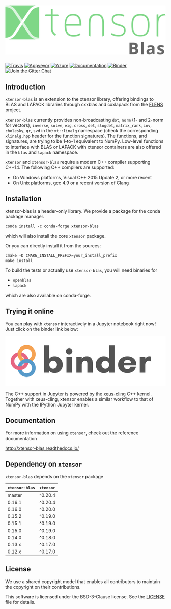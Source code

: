 # ![xtensor](docs/source/xtensor-blas.svg)

[![Travis](https://travis-ci.org/xtensor-stack/xtensor-blas.svg?branch=master)](https://travis-ci.org/xtensor-stack/xtensor-blas)
[![Appveyor](https://ci.appveyor.com/api/projects/status/i5c8u3q0uksx0m06?svg=true)](https://ci.appveyor.com/project/xtensor-stack/xtensor-blas)
[![Azure](https://dev.azure.com/xtensor-stack/xtensor-stack/_apis/build/status/xtensor-stack.xtensor-blas?branchName=master)](https://dev.azure.com/xtensor-stack/xtensor-stack/_build/latest?definitionId=5&branchName=master)
[![Documentation](http://readthedocs.org/projects/xtensor-blas/badge/?version=latest)](https://xtensor-blas.readthedocs.io/en/latest/?badge=latest)
[![Binder](https://mybinder.org/badge.svg)](https://mybinder.org/v2/gh/xtensor-stack/xtensor/stable?filepath=notebooks%2Fxtensor.ipynb)
[![Join the Gitter Chat](https://badges.gitter.im/Join%20Chat.svg)](https://gitter.im/QuantStack/Lobby?utm_source=badge&utm_medium=badge&utm_campaign=pr-badge&utm_content=badge)

## Introduction

`xtensor-blas` is an extension to the xtensor library, offering bindings to BLAS and LAPACK libraries through cxxblas and cxxlapack from the [FLENS](https://github.com/michael-lehn/FLENS) project.

`xtensor-blas` currently provides non-broadcasting `dot`, `norm` (1- and 2-norm for vectors), `inverse`, `solve`,
`eig`, `cross`, `det`, `slogdet`, `matrix_rank`, `inv`, `cholesky`, `qr`, `svd` in the `xt::linalg` namespace (check the corresponding `xlinalg.hpp` header for the function signatures). The functions, and signatures, are trying to be 1-to-1 equivalent to NumPy.
Low-level functions to interface with BLAS or LAPACK with xtensor containers are also offered in the `blas` and `lapack` namespace.

`xtensor` and `xtensor-blas` require a modern C++ compiler supporting C++14. The following C++ compilers are supported:

 - On Windows platforms, Visual C++ 2015 Update 2, or more recent
 - On Unix platforms, gcc 4.9 or a recent version of Clang

## Installation

xtensor-blas is a header-only library. We provide a package for the conda package manager.

```
conda install -c conda-forge xtensor-blas
```

which will also install the core `xtensor` package.

Or you can directly install it from the sources:

```
cmake -D CMAKE_INSTALL_PREFIX=your_install_prefix
make install
```

To build the tests or actually use `xtensor-blas`, you will need binaries for

 - `openblas`
 - `lapack`

which are also available on conda-forge.

## Trying it online

You can play with `xtensor` interactively in a Jupyter notebook right now! Just click on the binder link below:

[![Binder](binder-logo.svg)](https://mybinder.org/v2/gh/xtensor-stack/xtensor/stable?filepath=notebooks%2Fxtensor.ipynb)

The C++ support in Jupyter is powered by the [xeus-cling](https://github.com/QuantStack/xeus-cling) C++ kernel. Together with xeus-cling, xtensor enables a similar workflow to that of NumPy with the IPython Jupyter kernel.

## Documentation

For more information on using `xtensor`, check out the reference documentation

http://xtensor-blas.readthedocs.io/

## Dependency on `xtensor`

`xtensor-blas` depends on the `xtensor` package

| `xtensor-blas`  | `xtensor` |
|-----------------|-----------|
| master          |  ^0.20.4  |
| 0.16.1          |  ^0.20.4  |
| 0.16.0          |  ^0.20.0  |
| 0.15.2          |  ^0.19.0  |
| 0.15.1          |  ^0.19.0  |
| 0.15.0          |  ^0.19.0  |
| 0.14.0          |  ^0.18.0  |
| 0.13.x          |  ^0.17.0  |
| 0.12.x          |  ^0.17.0  |

## License

We use a shared copyright model that enables all contributors to maintain the
copyright on their contributions.

This software is licensed under the BSD-3-Clause license. See the [LICENSE](LICENSE) file for details.
